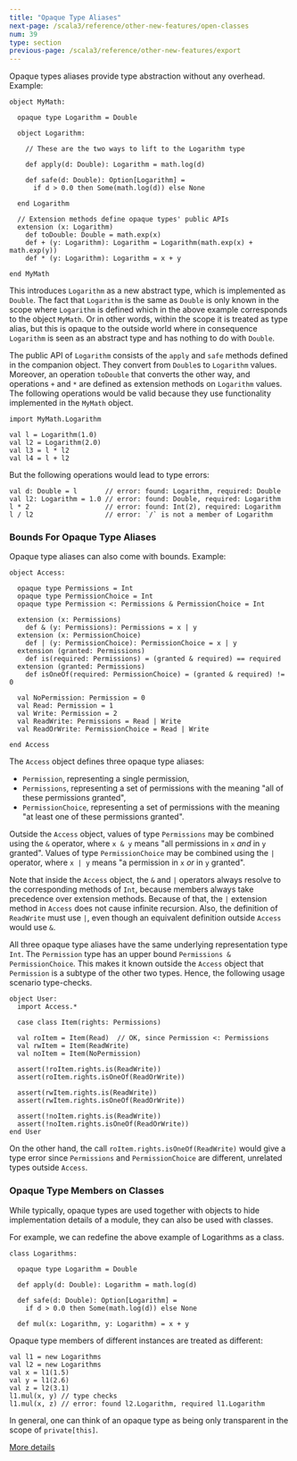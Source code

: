 ```yaml
---
title: "Opaque Type Aliases"
next-page: /scala3/reference/other-new-features/open-classes
num: 39
type: section
previous-page: /scala3/reference/other-new-features/export
---
```


<!-- THIS FILE HAS BEEN GENERATED BY SCALADOC PREPROCESSOR.
    The whole process of generation the docs can be found under this README: https://github.com/lampepfl/dotty/blob/master/docs/README.md
    The source file can be found here https://github.com/lampepfl/dotty/edit/master/docs/docs/reference/other-new-features/opaques.md
    NOTE THAT ANY CHANGES TO THIS FILE WILL BE OVERRIDEN BY PREPROCESSOR.
-->

Opaque types aliases provide type abstraction without any overhead. Example:

<div class="snippet" scala-snippet ><div class="buttons"></div><pre><code class="language-scala"><span id="0" class="" >object MyMath:
</span><span id="1" class="" >
</span><span id="2" class="" >  opaque type Logarithm = Double
</span><span id="3" class="" >
</span><span id="4" class="" >  object Logarithm:
</span><span id="5" class="" >
</span><span id="6" class="" >    // These are the two ways to lift to the Logarithm type
</span><span id="7" class="" >
</span><span id="8" class="" >    def apply(d: Double): Logarithm = math.log(d)
</span><span id="9" class="" >
</span><span id="10" class="" >    def safe(d: Double): Option[Logarithm] =
</span><span id="11" class="" >      if d &gt; 0.0 then Some(math.log(d)) else None
</span><span id="12" class="" >
</span><span id="13" class="" >  end Logarithm
</span><span id="14" class="" >
</span><span id="15" class="" >  // Extension methods define opaque types&apos; public APIs
</span><span id="16" class="" >  extension (x: Logarithm)
</span><span id="17" class="" >    def toDouble: Double = math.exp(x)
</span><span id="18" class="" >    def + (y: Logarithm): Logarithm = Logarithm(math.exp(x) + math.exp(y))
</span><span id="19" class="" >    def * (y: Logarithm): Logarithm = x + y
</span><span id="20" class="" >
</span><span id="21" class="" >end MyMath
</span></code></pre></div>

This introduces `Logarithm` as a new abstract type, which is implemented as `Double`.
The fact that `Logarithm` is the same as `Double` is only known in the scope where
`Logarithm` is defined which in the above example corresponds to the object `MyMath`.
Or in other words, within the scope it is treated as type alias, but this is opaque to the outside world
where in consequence `Logarithm` is seen as an abstract type and has nothing to do with `Double`.

The public API of `Logarithm` consists of the `apply` and `safe` methods defined in the companion object.
They convert from `Double`s to `Logarithm` values. Moreover, an operation `toDouble` that converts the other way, and operations `+` and `*` are defined as extension methods on `Logarithm` values.
The following operations would be valid because they use functionality implemented in the `MyMath` object.

<div class="snippet" scala-snippet ><div class="buttons"></div><pre><code class="language-scala"><span id="0" class="" >import MyMath.Logarithm
</span><span id="1" class="" >
</span><span id="2" class="" >val l = Logarithm(1.0)
</span><span id="3" class="" >val l2 = Logarithm(2.0)
</span><span id="4" class="" >val l3 = l * l2
</span><span id="5" class="" >val l4 = l + l2
</span></code></pre></div>

But the following operations would lead to type errors:

<div class="snippet" scala-snippet ><div class="buttons"></div><pre><code class="language-scala"><span id="0" class="" >val d: Double = l       // error: found: Logarithm, required: Double
</span><span id="1" class="" >val l2: Logarithm = 1.0 // error: found: Double, required: Logarithm
</span><span id="2" class="" >l * 2                   // error: found: Int(2), required: Logarithm
</span><span id="3" class="" >l / l2                  // error: `/` is not a member of Logarithm
</span></code></pre></div>

### Bounds For Opaque Type Aliases

Opaque type aliases can also come with bounds. Example:

<div class="snippet" scala-snippet ><div class="buttons"></div><pre><code class="language-scala"><span id="0" class="" >object Access:
</span><span id="1" class="" >
</span><span id="2" class="" >  opaque type Permissions = Int
</span><span id="3" class="" >  opaque type PermissionChoice = Int
</span><span id="4" class="" >  opaque type Permission &lt;: Permissions &amp; PermissionChoice = Int
</span><span id="5" class="" >
</span><span id="6" class="" >  extension (x: Permissions)
</span><span id="7" class="" >    def &amp; (y: Permissions): Permissions = x | y
</span><span id="8" class="" >  extension (x: PermissionChoice)
</span><span id="9" class="" >    def | (y: PermissionChoice): PermissionChoice = x | y
</span><span id="10" class="" >  extension (granted: Permissions)
</span><span id="11" class="" >    def is(required: Permissions) = (granted &amp; required) == required
</span><span id="12" class="" >  extension (granted: Permissions)
</span><span id="13" class="" >    def isOneOf(required: PermissionChoice) = (granted &amp; required) != 0
</span><span id="14" class="" >
</span><span id="15" class="" >  val NoPermission: Permission = 0
</span><span id="16" class="" >  val Read: Permission = 1
</span><span id="17" class="" >  val Write: Permission = 2
</span><span id="18" class="" >  val ReadWrite: Permissions = Read | Write
</span><span id="19" class="" >  val ReadOrWrite: PermissionChoice = Read | Write
</span><span id="20" class="" >
</span><span id="21" class="" >end Access
</span></code></pre></div>

The `Access` object defines three opaque type aliases:

- `Permission`, representing a single permission,
- `Permissions`, representing a set of permissions with the meaning "all of these permissions granted",
- `PermissionChoice`, representing a set of permissions with the meaning "at least one of these permissions granted".

Outside the `Access` object, values of type `Permissions` may be combined using the `&` operator,
where `x & y` means "all permissions in `x` *and* in `y` granted".
Values of type `PermissionChoice` may be combined using the `|` operator,
where `x | y` means "a permission in `x` *or* in `y` granted".

Note that inside the `Access` object, the `&` and `|` operators always resolve to the corresponding methods of `Int`,
because members always take precedence over extension methods.
Because of that, the `|` extension method in `Access` does not cause infinite recursion.
Also, the definition of `ReadWrite` must use `|`,
even though an equivalent definition outside `Access` would use `&`.

All three opaque type aliases have the same underlying representation type `Int`. The
`Permission` type has an upper bound `Permissions & PermissionChoice`. This makes
it known outside the `Access` object that `Permission` is a subtype of the other
two types.  Hence, the following usage scenario type-checks.

<div class="snippet" scala-snippet ><div class="buttons"></div><pre><code class="language-scala"><span id="0" class="" >object User:
</span><span id="1" class="" >  import Access.*
</span><span id="2" class="" >
</span><span id="3" class="" >  case class Item(rights: Permissions)
</span><span id="4" class="" >
</span><span id="5" class="" >  val roItem = Item(Read)  // OK, since Permission &lt;: Permissions
</span><span id="6" class="" >  val rwItem = Item(ReadWrite)
</span><span id="7" class="" >  val noItem = Item(NoPermission)
</span><span id="8" class="" >
</span><span id="9" class="" >  assert(!roItem.rights.is(ReadWrite))
</span><span id="10" class="" >  assert(roItem.rights.isOneOf(ReadOrWrite))
</span><span id="11" class="" >
</span><span id="12" class="" >  assert(rwItem.rights.is(ReadWrite))
</span><span id="13" class="" >  assert(rwItem.rights.isOneOf(ReadOrWrite))
</span><span id="14" class="" >
</span><span id="15" class="" >  assert(!noItem.rights.is(ReadWrite))
</span><span id="16" class="" >  assert(!noItem.rights.isOneOf(ReadOrWrite))
</span><span id="17" class="" >end User
</span></code></pre></div>

On the other hand, the call `roItem.rights.isOneOf(ReadWrite)` would give a type error
since `Permissions` and `PermissionChoice` are different, unrelated types outside `Access`.

### Opaque Type Members on Classes

While typically, opaque types are used together with objects to hide implementation details of a module, they can also be used with classes.

For example, we can redefine the above example of Logarithms as a class.

<div class="snippet" scala-snippet ><div class="buttons"></div><pre><code class="language-scala"><span id="0" class="" >class Logarithms:
</span><span id="1" class="" >
</span><span id="2" class="" >  opaque type Logarithm = Double
</span><span id="3" class="" >
</span><span id="4" class="" >  def apply(d: Double): Logarithm = math.log(d)
</span><span id="5" class="" >
</span><span id="6" class="" >  def safe(d: Double): Option[Logarithm] =
</span><span id="7" class="" >    if d &gt; 0.0 then Some(math.log(d)) else None
</span><span id="8" class="" >
</span><span id="9" class="" >  def mul(x: Logarithm, y: Logarithm) = x + y
</span></code></pre></div>

Opaque type members of different instances are treated as different:

<div class="snippet" scala-snippet ><div class="buttons"></div><pre><code class="language-scala"><span id="0" class="" >val l1 = new Logarithms
</span><span id="1" class="" >val l2 = new Logarithms
</span><span id="2" class="" >val x = l1(1.5)
</span><span id="3" class="" >val y = l1(2.6)
</span><span id="4" class="" >val z = l2(3.1)
</span><span id="5" class="" >l1.mul(x, y) // type checks
</span><span id="6" class="" >l1.mul(x, z) // error: found l2.Logarithm, required l1.Logarithm
</span></code></pre></div>

In general, one can think of an opaque type as being only transparent in the scope of `private[this]`.

[More details](opaques-details.html)
